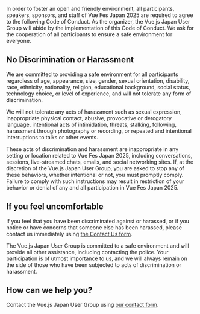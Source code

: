In order to foster an open and friendly environment, all participants, speakers, sponsors, and staff of Vue Fes Japan 2025 are required to agree to the following Code of Conduct. As the organizer, the Vue.js Japan User Group will abide by the implementation of this Code of Conduct. We ask for the cooperation of all participants to ensure a safe environment for everyone.

## No Discrimination or Harassment

We are committed to providing a safe environment for all participants regardless of age, appearance, size, gender, sexual orientation, disability, race, ethnicity, nationality, religion, educational background, social status, technology choice, or level of experience, and will not tolerate any form of discrimination.

We will not tolerate any acts of harassment such as sexual expression, inappropriate physical contact, abusive, provocative or derogatory language, intentional acts of intimidation, threats, stalking, following, harassment through photography or recording, or repeated and intentional interruptions to talks or other events.

These acts of discrimination and harassment are inappropriate in any setting or location related to Vue Fes Japan 2025, including conversations, sessions, live-streamed chats, emails, and social networking sites. If, at the discretion of the Vue.js Japan User Group, you are asked to stop any of these behaviors, whether intentional or not, you must promptly comply. Failure to comply with such instructions may result in restriction of your behavior or denial of any and all participation in Vue Fes Japan 2025.

## If you feel uncomfortable

If you feel that you have been discriminated against or harassed, or if you notice or have concerns that someone else has been harassed, please contact us immediately using [the Contact Us form](/#contact-form).

The Vue.js Japan User Group is committed to a safe environment and will provide all other assistance, including contacting the police. Your participation is of utmost importance to us, and we will always remain on the side of those who have been subjected to acts of discrimination or harassment.

## How can we help you?

Contact the Vue.js Japan User Group using [our contact form](/#contact-form).
